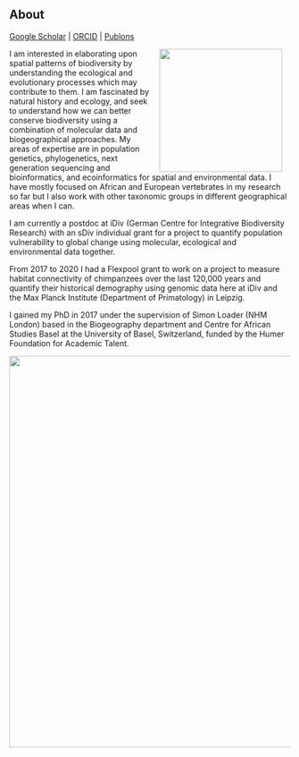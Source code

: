 ## About
[Google Scholar](https://scholar.google.com/citations?user=t42adKwAAAAJ&hl=fr&oi=sra)  \|  [ORCID](https://orcid.org/0000-0003-0850-883X)  \|  [Publons](https://publons.com/researcher/1605670/victor-cazalis/)

<img style="padding: 0 15px; float: right;" src="https://victorcazalis.github.io/Victor research.jpg"  align="right" width="220">

I am interested in elaborating upon spatial patterns of biodiversity by understanding the ecological and evolutionary processes which may contribute to them.  I am fascinated by natural history and ecology, and seek to understand how we can better conserve biodiversity using a combination of molecular data and biogeographical approaches. My areas of expertise are in population genetics, phylogenetics, next generation sequencing and bioinformatics, and ecoinformatics for spatial and environmental data. I have mostly focused on African and European vertebrates in my research so far but I also work with other taxonomic groups in different geographical areas when I can.

I am currently a postdoc at iDiv (German Centre for Integrative Biodiversity Research) with an sDiv individual grant for a project to quantify population vulnerability to global change using molecular, ecological and environmental data together.

From 2017 to 2020 I had a Flexpool grant to work on a project to measure habitat connectivity of chimpanzees over the last 120,000 years and quantify their historical demography using genomic data here at iDiv and the Max Planck Institute (Department of Primatology) in Leipzig.

I gained my PhD in 2017 under the supervision of Simon Loader (NHM London) based in the Biogeography department and Centre for African Studies Basel at the University of Basel, Switzerland, funded by the Humer Foundation for Academic Talent.



<img src="https://victorcazalis.github.io/Bouirex2.JPG"  align="center" width="700">
